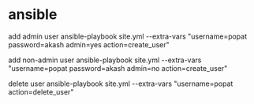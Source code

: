 # ansible

add admin user 
ansible-playbook  site.yml  --extra-vars "username=popat  password=akash admin=yes action=create_user"

add non-admin user
ansible-playbook  site.yml  --extra-vars "username=popat  password=akash admin=no action=create_user"

delete user
ansible-playbook  site.yml  --extra-vars "username=popat  action=delete_user"
